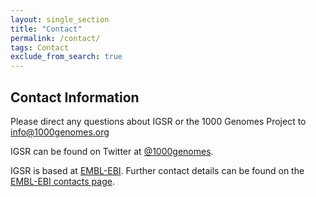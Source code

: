 ```yaml
---
layout: single_section
title: "Contact"
permalink: /contact/
tags: Contact
exclude_from_search: true
---
```


## Contact Information

Please direct any questions about IGSR or the 1000 Genomes Project to info@1000genomes.org

IGSR can be found on Twitter at [@1000genomes](http://www.twitter.com/1000genomes).

IGSR is based at [EMBL-EBI](http://www.ebi.ac.uk). Further contact details can be found on the [EMBL-EBI contacts page](http://www.ebi.ac.uk/about/contact).
